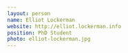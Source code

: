 ```yaml
---
layout: person
name: Elliot Lockerman
website: http://elliot.lockerman.info
position: PhD Student
photo: elliot-lockerman.jpg
---
```


